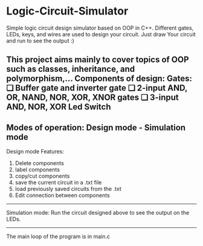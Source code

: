 # Logic-Circuit-Simulator
Simple logic circuit design simulator based on OOP in C++. Different gates, LEDs, keys, and wires are used to design your circuit. Just draw Your circuit and run to see the output :)


This project aims mainly to cover topics of OOP such as classes, inheritance, and polymorphism,...
Components of design:
Gates:
  ❑ Buffer gate and inverter gate
  ❑ 2-input AND, OR, NAND, NOR, XOR, XNOR gates
  ❑ 3-input AND, NOR, XOR
 Led
 Switch
 -------------------------------------------------------------------------------------------------------------------------------------------------------------
 Modes of operation: Design mode - Simulation mode
 --------------------------------------------------------------------------------------------------------------------------------------------------------------
Design mode Features:
1. Delete components
2. label components
3. copy/cut components
4. save the current circuit in a .txt file
5. load previously saved circuits from the .txt
6. Edit connection between components

-----------------------------------------------------------------------------------------------------------------------------------------------------------
Simulation mode:
Run the circuit designed above to see the output on the LEDs.

----------------------------------------------------------------------------------------------------------------------------------------------------------
The main loop of the program is in main.c
